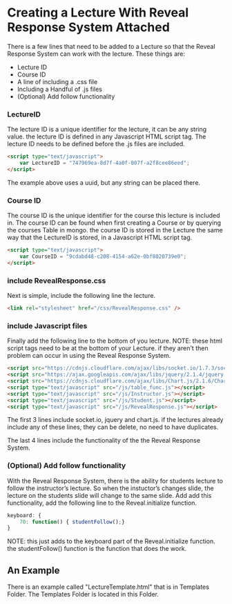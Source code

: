 # Creating a Lecture With Reveal Response System Attached

There is a few lines that need to be added to a Lecture so that the Reveal Response System can work with the lecture.  These things are:

 - Lecture ID 
 - Course ID
 - A line of including a .css file
 - Including a Handful of .js files
 - (Optional) Add follow functionality

### LectureID

The lecture ID is a unique identifier for the lecture, it can be any string value. the lecture ID is defined in any Javascript HTML script tag. The lecture ID needs to be defined before the .js files are included.

```html
<script type="text/javascript">
	var LectureID = "747969ea-8d7f-4a0f-807f-a2f8cee86eed";
</script>
```

The example above uses a uuid, but any string can be placed there.

### Course ID

The course ID is the unique identifier for the course this lecture is included in. The course ID can be found when first creating a Course or by querying the courses Table in mongo. the course ID is stored in the Lecture the same way that the LectureID is stored, in a Javascript HTML script tag.

```html
<script type="text/javascript">
	var CourseID = "9cdabd48-c208-4154-a62e-0bf8020739e0";
</script>
```

### include RevealResponse.css

Next is simple, include the following line the lecture.

```html
<link rel="stylesheet" href="/css/RevealResponse.css" />
```

### include Javascript files

Finally add the following line to the bottom of you lecture. NOTE: these html script tags need to be at the bottom of your Lecture. if they aren't then problem can occur in using the Reveal Response System.


```html
<script src="https://cdnjs.cloudflare.com/ajax/libs/socket.io/1.7.3/socket.io.js"></script>		
<script src="https://ajax.googleapis.com/ajax/libs/jquery/2.1.4/jquery.min.js"></script>
<script src="https://cdnjs.cloudflare.com/ajax/libs/Chart.js/2.1.6/Chart.js"></script>
<script type="text/javascript" src="/js/table_func.js"></script>
<script type="text/javascript" src="/js/Instructor.js"></script>
<script type="text/javascript" src="/js/Student.js"></script>
<script type="text/javascript" src="/js/RevealResponse.js"></script>
```

The first 3 lines include socket.io, jquery and chart.js. if the lectures already include any of these lines, they can be delete, no need to have duplicates.

The last 4 lines include the functionality of the the Reveal Response System.



### (Optional) Add follow functionality

With the Reveal Response System, there is the ability for students lecture to follow the instructor’s lecture. So when the instuctor’s changes slide, the lecture on the students slide will change to the same slide. Add add this functionality, add the following line to the Reveal.initialize function.

```javascript
keyboard: {
	70: function() { studentFollow();}
}
```
NOTE: this just adds to the keyboard part of the Reveal.initialize function. the studentFollow() function is the function that does the work.


## An Example

There is an example called "LectureTemplate.html" that is in Templates Folder. The Templates Folder is located in this Folder.